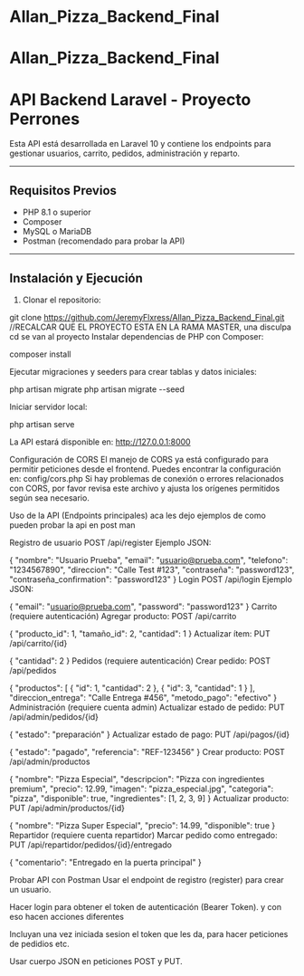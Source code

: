 # Allan_Pizza_Backend_Final
# Allan_Pizza_Backend_Final

# API Backend Laravel - Proyecto Perrones

Esta API está desarrollada en Laravel 10 y contiene los endpoints para gestionar usuarios, carrito, pedidos, administración y reparto.

---

## Requisitos Previos

- PHP 8.1 o superior  
- Composer  
- MySQL o MariaDB  
- Postman (recomendado para probar la API)  

---

## Instalación y Ejecución

1. Clonar el repositorio:

git clone https://github.com/JeremyFlxress/Allan_Pizza_Backend_Final.git //RECALCAR QUE EL PROYECTO ESTA EN LA RAMA MASTER, una disculpa
cd se van al proyecto
Instalar dependencias de PHP con Composer:

composer install

Ejecutar migraciones y seeders para crear tablas y datos iniciales:

php artisan migrate
php artisan migrate --seed

Iniciar servidor local:

php artisan serve 

La API estará disponible en: http://127.0.0.1:8000

Configuración de CORS
El manejo de CORS ya está configurado para permitir peticiones desde el frontend.
Puedes encontrar la configuración en:
config/cors.php
Si hay problemas de conexión o errores relacionados con CORS, por favor revisa este archivo y ajusta los orígenes permitidos según sea necesario.

Uso de la API (Endpoints principales)
aca les dejo ejemplos de como pueden probar la api en post man

Registro de usuario
POST /api/register
Ejemplo JSON:

{
  "nombre": "Usuario Prueba",
  "email": "usuario@prueba.com",
  "telefono": "1234567890",
  "direccion": "Calle Test #123",
  "contraseña": "password123",
  "contraseña_confirmation": "password123"
}
Login
POST /api/login
Ejemplo JSON:


{
  "email": "usuario@prueba.com",
  "password": "password123"
}
Carrito (requiere autenticación)
Agregar producto: POST /api/carrito


{
  "producto_id": 1,
  "tamaño_id": 2,
  "cantidad": 1
}
Actualizar ítem: PUT /api/carrito/{id}

{
  "cantidad": 2
}
Pedidos (requiere autenticación)
Crear pedido: POST /api/pedidos

{
  "productos": [
    { "id": 1, "cantidad": 2 },
    { "id": 3, "cantidad": 1 }
  ],
  "direccion_entrega": "Calle Entrega #456",
  "metodo_pago": "efectivo"
}
Administración (requiere cuenta admin)
Actualizar estado de pedido: PUT /api/admin/pedidos/{id}


{
  "estado": "preparación"
}
Actualizar estado de pago: PUT /api/pagos/{id}

{
  "estado": "pagado",
  "referencia": "REF-123456"
}
Crear producto: POST /api/admin/productos


{
  "nombre": "Pizza Especial",
  "descripcion": "Pizza con ingredientes premium",
  "precio": 12.99,
  "imagen": "pizza_especial.jpg",
  "categoria": "pizza",
  "disponible": true,
  "ingredientes": [1, 2, 3, 9]
}
Actualizar producto: PUT /api/admin/productos/{id}

{
  "nombre": "Pizza Super Especial",
  "precio": 14.99,
  "disponible": true
}
Repartidor (requiere cuenta repartidor)
Marcar pedido como entregado: PUT /api/repartidor/pedidos/{id}/entregado


{
  "comentario": "Entregado en la puerta principal"
}

Probar API con Postman
Usar el endpoint de registro (register) para crear un usuario.

Hacer login para obtener el token de autenticación (Bearer Token). y con eso hacen acciones diferentes

Incluyan una vez iniciada sesion el token que les da, para hacer peticiones de pedidios etc.

Usar cuerpo JSON en peticiones POST y PUT.

